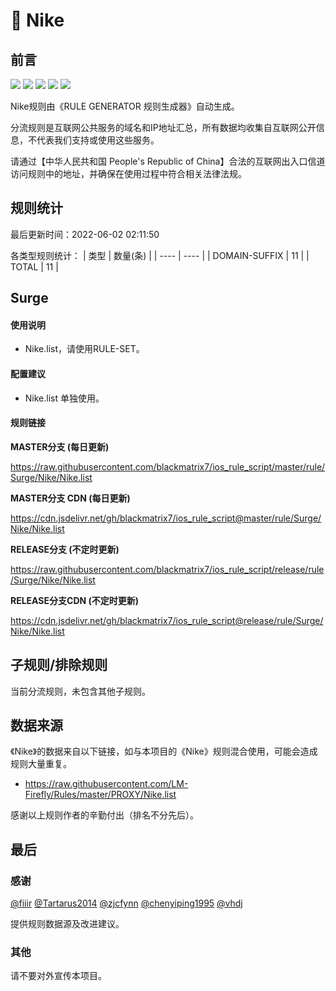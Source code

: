 # 🧸 Nike

## 前言

![](https://shields.io/badge/-移除重复规则-ff69b4) ![](https://shields.io/badge/-DOMAIN与DOMAIN--SUFFIX合并-green) ![](https://shields.io/badge/-DOMAIN--SUFFIX间合并-critical) ![](https://shields.io/badge/-DOMAIN--SUFFIX与DOMAIN--KEYWORD合并-blue) ![](https://shields.io/badge/-IP--CIDR(6)合并-blueviolet) 

Nike规则由《RULE GENERATOR 规则生成器》自动生成。

分流规则是互联网公共服务的域名和IP地址汇总，所有数据均收集自互联网公开信息，不代表我们支持或使用这些服务。

请通过【中华人民共和国 People's Republic of China】合法的互联网出入口信道访问规则中的地址，并确保在使用过程中符合相关法律法规。

## 规则统计

最后更新时间：2022-06-02 02:11:50

各类型规则统计：
| 类型 | 数量(条)  | 
| ---- | ----  |
| DOMAIN-SUFFIX | 11  | 
| TOTAL | 11  | 


## Surge 

#### 使用说明
- Nike.list，请使用RULE-SET。

#### 配置建议
- Nike.list 单独使用。

#### 规则链接
**MASTER分支 (每日更新)**

https://raw.githubusercontent.com/blackmatrix7/ios_rule_script/master/rule/Surge/Nike/Nike.list

**MASTER分支 CDN (每日更新)**

https://cdn.jsdelivr.net/gh/blackmatrix7/ios_rule_script@master/rule/Surge/Nike/Nike.list

**RELEASE分支 (不定时更新)**

https://raw.githubusercontent.com/blackmatrix7/ios_rule_script/release/rule/Surge/Nike/Nike.list

**RELEASE分支CDN (不定时更新)**

https://cdn.jsdelivr.net/gh/blackmatrix7/ios_rule_script@release/rule/Surge/Nike/Nike.list

## 子规则/排除规则


当前分流规则，未包含其他子规则。

## 数据来源

《Nike》的数据来自以下链接，如与本项目的《Nike》规则混合使用，可能会造成规则大量重复。

- https://raw.githubusercontent.com/LM-Firefly/Rules/master/PROXY/Nike.list


感谢以上规则作者的辛勤付出（排名不分先后）。

## 最后

### 感谢

[@fiiir](https://github.com/fiiir) [@Tartarus2014](https://github.com/Tartarus2014) [@zjcfynn](https://github.com/zjcfynn) [@chenyiping1995](https://github.com/chenyiping1995) [@vhdj](https://github.com/vhdj)

提供规则数据源及改进建议。

### 其他

请不要对外宣传本项目。